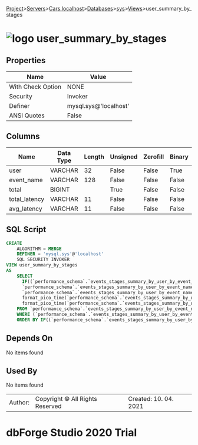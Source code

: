 [Project](../../../../../startpage.md)>[Servers](../../../../Servers.md)>[Cars.localhost](../../../Cars.localhost.md)>[Databases](../../Databases.md)>[sys](../sys.md)>[Views](Views.md)>user_summary_by_stages


# ![logo](../../../../../Images/view64.svg) user_summary_by_stages


## <a name="#Properties"></a>Properties
|Name|Value|
|---|---|
|With Check Option|NONE|
|Security|Invoker|
|Definer|mysql.sys@'localhost'|
|ANSI Quotes|False|


## <a name="#Columns"></a>Columns
|Name|Data Type|Length|Unsigned|Zerofill|Binary|Not Null|
|---|---|---|---|---|---|---|
|user|VARCHAR|32|False|False|True|False|
|event_name|VARCHAR|128|False|False|False|True|
|total|BIGINT||True|False|False|True|
|total_latency|VARCHAR|11|False|False|False|False|
|avg_latency|VARCHAR|11|False|False|False|False|

## <a name="#SqlScript"></a>SQL Script
```SQL
CREATE 
	ALGORITHM = MERGE
	DEFINER = 'mysql.sys'@'localhost'
	SQL SECURITY INVOKER
VIEW user_summary_by_stages
AS
	SELECT
	  IF((`performance_schema`.`events_stages_summary_by_user_by_event_name`.`USER` IS NULL), 'background', `performance_schema`.`events_stages_summary_by_user_by_event_name`.`USER`) AS `user`,
	  `performance_schema`.`events_stages_summary_by_user_by_event_name`.`EVENT_NAME` AS `event_name`,
	  `performance_schema`.`events_stages_summary_by_user_by_event_name`.`COUNT_STAR` AS `total`,
	  format_pico_time(`performance_schema`.`events_stages_summary_by_user_by_event_name`.`SUM_TIMER_WAIT`) AS `total_latency`,
	  format_pico_time(`performance_schema`.`events_stages_summary_by_user_by_event_name`.`AVG_TIMER_WAIT`) AS `avg_latency`
	FROM `performance_schema`.`events_stages_summary_by_user_by_event_name`
	WHERE (`performance_schema`.`events_stages_summary_by_user_by_event_name`.`SUM_TIMER_WAIT` <> 0)
	ORDER BY IF((`performance_schema`.`events_stages_summary_by_user_by_event_name`.`USER` IS NULL), 'background', `performance_schema`.`events_stages_summary_by_user_by_event_name`.`USER`), `performance_schema`.`events_stages_summary_by_user_by_event_name`.`SUM_TIMER_WAIT` DESC;
```

## <a name="#DependsOn"></a>Depends On
No items found

## <a name="#UsedBy"></a>Used By
No items found

||||
|---|---|---|
|Author: |Copyright © All Rights Reserved|Created: 10. 04. 2021|
# dbForge Studio 2020 Trial